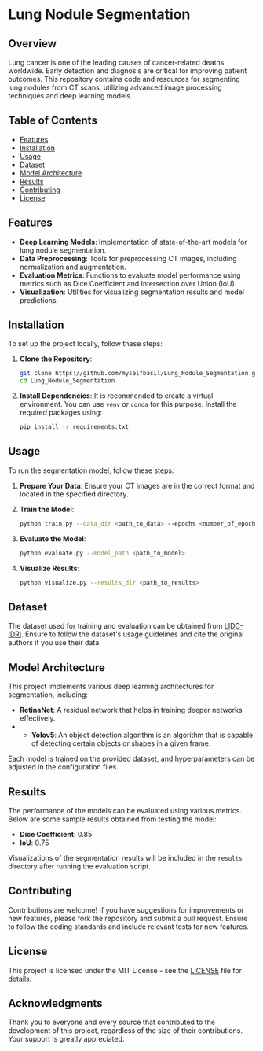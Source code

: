 # Lung Nodule Segmentation

## Overview

Lung cancer is one of the leading causes of cancer-related deaths worldwide. Early detection and diagnosis are critical for improving patient outcomes. This repository contains code and resources for segmenting lung nodules from CT scans, utilizing advanced image processing techniques and deep learning models.

## Table of Contents

- [Features](#features)
- [Installation](#installation)
- [Usage](#usage)
- [Dataset](#dataset)
- [Model Architecture](#model-architecture)
- [Results](#results)
- [Contributing](#contributing)
- [License](#license)

## Features

- **Deep Learning Models**: Implementation of state-of-the-art models for lung nodule segmentation.
- **Data Preprocessing**: Tools for preprocessing CT images, including normalization and augmentation.
- **Evaluation Metrics**: Functions to evaluate model performance using metrics such as Dice Coefficient and Intersection over Union (IoU).
- **Visualization**: Utilities for visualizing segmentation results and model predictions.

## Installation

To set up the project locally, follow these steps:

1. **Clone the Repository**:
   ```bash
   git clone https://github.com/myselfbasil/Lung_Nodule_Segmentation.git
   cd Lung_Nodule_Segmentation

2. **Install Dependencies**:
   It is recommended to create a virtual environment. You can use `venv` or `conda` for this purpose. Install the required packages using:
   ```bash
   pip install -r requirements.txt
   ```

## Usage

To run the segmentation model, follow these steps:

1. **Prepare Your Data**: Ensure your CT images are in the correct format and located in the specified directory.

2. **Train the Model**:
   ```bash
   python train.py --data_dir <path_to_data> --epochs <number_of_epochs>
   ```

3. **Evaluate the Model**:
   ```bash
   python evaluate.py --model_path <path_to_model>
   ```

4. **Visualize Results**:
   ```bash
   python visualize.py --results_dir <path_to_results>
   ```

## Dataset

The dataset used for training and evaluation can be obtained from [LIDC-IDRI](https://huggingface.co/datasets/basilshaji/Lung_Nodule_Segmentation). Ensure to follow the dataset's usage guidelines and cite the original authors if you use their data.

## Model Architecture

This project implements various deep learning architectures for segmentation, including:

- **RetinaNet**: A residual network that helps in training deeper networks effectively.
- - **Yolov5**: An object detection algorithm is an algorithm that is capable of detecting certain objects or shapes in a given frame.

Each model is trained on the provided dataset, and hyperparameters can be adjusted in the configuration files.

## Results

The performance of the models can be evaluated using various metrics. Below are some sample results obtained from testing the model:

- **Dice Coefficient**: 0.85
- **IoU**: 0.75

Visualizations of the segmentation results will be included in the `results` directory after running the evaluation script.

## Contributing

Contributions are welcome! If you have suggestions for improvements or new features, please fork the repository and submit a pull request. Ensure to follow the coding standards and include relevant tests for new features.

## License

This project is licensed under the MIT License - see the [LICENSE](LICENSE) file for details.

## Acknowledgments

Thank you to everyone and every source that contributed to the development of this project, regardless of the size of their contributions. Your support is greatly appreciated.
